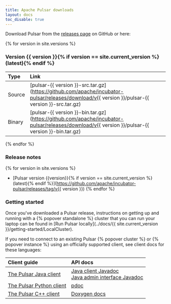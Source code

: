 ```yaml
---
title: Apache Pulsar downloads
layout: docs
toc_disable: true
---
```


Download Pulsar from the [releases page](https://github.com/apache/incubator-pulsar/releases) on GitHub or here:

{% for version in site.versions %}
### Version {{ version }}{% if version == site.current_version %} (latest){% endif %}

Type   | Link
:------|:----
Source | [pulsar-{{ version }}-src.tar.gz](https://github.com/apache/incubator-pulsar/releases/download/v{{ version }}/pulsar-{{ version }}-src.tar.gz) |
Binary | [pulsar-{{ version }}-bin.tar.gz](https://github.com/apache/incubator-pulsar/releases/download/v{{ version }}/pulsar-{{ version }}-bin.tar.gz) |
{% endfor %}

### Release notes

{% for version in site.versions %}
* [Pulsar version {{version}}{% if version == site.current_version %} (latest){% endif %}](https://github.com/apache/incubator-pulsar/releases/tag/v{{ version }})
{% endfor %}

### Getting started

Once you've downloaded a Pulsar release, instructions on getting up and running with a {% popover standalone %} cluster that you can run your laptop can be found in [Run Pulsar locally](../docs/{{ site.current_version }}/getting-started/LocalCluster).

If you need to connect to an existing Pulsar {% popover cluster %} or {% popover instance %} using an officially supported client, see client docs for these languages:

Client guide | API docs
:------------|:--------
[The Pulsar Java client](../docs/latest/applications/JavaClient) | [Java client Javadoc](../api/client)<br />[Java admin interface Javadoc](../api/admin)
[The Pulsar Python client](../docs/latest/applications/PythonClient) | [pdoc](../api/python)
[The Pulsar C++ client](../docs/latest/applications/CppClient) | [Doxygen docs](../api/cpp)